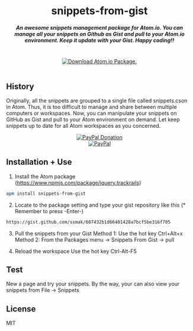 <h1 align="center">snippets-from-gist</h1>

<h5 align="center">An awesome snippets management package for Atom.io. You can manage all your snippets on Github as Gist and pull to your Atom.io environment. Keep it update with your Gist. Happy coding!!
</h5>
<br />
<div align="center">
  <a href="https://atom.io/packages/snippets-from-gist">
    <img src="https://img.shields.io/apm/dm/vim-mode.svg" alt="Download Atom.io Package." />
  </a>
</div>
<br />

## History
Originally, all the snippets are grouped to a single file called snippets.cson in Atom. Thus, it is too difficult to manage and share between multiple computers or workspaces. Now, you can manipulate your snippets on GitHub as Gist and pull to your Atom environment on demand. Let keep snippets up to date for all Atom workspaces as you concerned.
<br />
<div align="center">
  <a href="https://paypal.me/ssmak">
    <img src="https://img.shields.io/badge/Donate-PayPal-green.svg" alt="PayPal Donation" />
  </a>
  <br />
  <a href="https://paypal.me/ssmak">
    <img src="https://www.paypalobjects.com/webstatic/mktg/logo/AM_mc_vs_dc_ae.jpg" alt="PayPal" />
  </a>
</div>

## Installation + Use
1. Install the Atom package (https://www.npmjs.com/package/jquery.trackrails)
``` bash
apm install snippets-from-gist
```
2. Locate to the package setting and type your gist repository like this (* Remember to press -Enter-)
```bash
https://gist.github.com/ssmak/607432b1d66401428a7bcf5be316f705
```

3. Pull the snippets from your Gist
Method 1:
Use the hot key Ctrl+Alt+x
Method 2:
From the Packages menu ->  Snippets From Gist -> pull

4. Reload the workspace
Use the hot key Ctrl-Alt-F5

## Test
New a page and try your snippets. By the way, your can also view your snippets from File -> Snippets

## License
MIT
